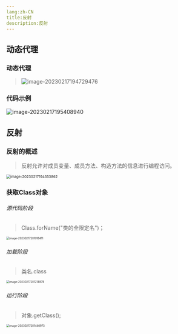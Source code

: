 ```yaml
---
lang:zh-CN
title:反射
description:反射
---
```




## 动态代理

### 动态代理

> ![image-20230217194729476](https://lch-figurebed.oss-cn-shenzhen.aliyuncs.com/202302171947651.png)



### 代码示例

![image-20230217195408940](https://lch-figurebed.oss-cn-shenzhen.aliyuncs.com/202302171954087.png)



## 反射

### 反射的概述

> 反射允许对成员变量、成员方法、构造方法的信息进行编程访问。

<img src="https://lch-figurebed.oss-cn-shenzhen.aliyuncs.com/202302171945947.png" alt="image-20230217194553862" style="zoom:67%;" />



### 获取Class对象

###### 源代码阶段

> Class.forName("类的全限定名")；

<img src="https://lch-figurebed.oss-cn-shenzhen.aliyuncs.com/202302172010472.png" alt="image-20230217201018411" style="zoom:50%;" />



###### 加载阶段

> 类名.class

<img src="https://lch-figurebed.oss-cn-shenzhen.aliyuncs.com/202302172012925.png" alt="image-20230217201214879" style="zoom:50%;" />



###### 运行阶段

> 对象.getClass();

<img src="https://lch-figurebed.oss-cn-shenzhen.aliyuncs.com/202302172014016.png" alt="image-20230217201446973" style="zoom: 50%;" />



